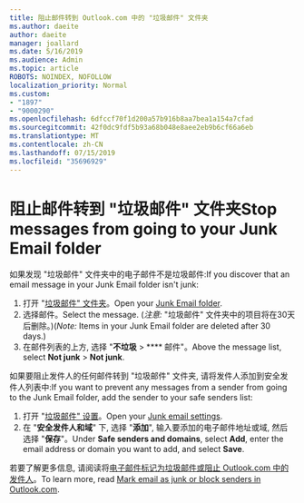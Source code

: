 ```yaml
---
title: 阻止邮件转到 Outlook.com 中的 "垃圾邮件" 文件夹
ms.author: daeite
author: daeite
manager: joallard
ms.date: 5/16/2019
ms.audience: Admin
ms.topic: article
ROBOTS: NOINDEX, NOFOLLOW
localization_priority: Normal
ms.custom:
- "1897"
- "9000290"
ms.openlocfilehash: 6dfccf70f1d200a57b916b8aa7bea1a154a7cfad
ms.sourcegitcommit: 42f0dc9fdf5b93a68b048e8aee2eb9b6cf66a6eb
ms.translationtype: MT
ms.contentlocale: zh-CN
ms.lasthandoff: 07/15/2019
ms.locfileid: "35696929"
---
```

# <a name="stop-messages-from-going-to-your-junk-email-folder"></a><span data-ttu-id="09a52-102">阻止邮件转到 "垃圾邮件" 文件夹</span><span class="sxs-lookup"><span data-stu-id="09a52-102">Stop messages from going to your Junk Email folder</span></span>

<span data-ttu-id="09a52-103">如果发现 "垃圾邮件" 文件夹中的电子邮件不是垃圾邮件:</span><span class="sxs-lookup"><span data-stu-id="09a52-103">If you discover that an email message in your Junk Email folder isn't junk:</span></span>

1. <span data-ttu-id="09a52-104">打开 "[垃圾邮件" 文件夹](https://outlook.live.com/mail/junkemail)。</span><span class="sxs-lookup"><span data-stu-id="09a52-104">Open your [Junk Email folder](https://outlook.live.com/mail/junkemail).</span></span>
1. <span data-ttu-id="09a52-105">选择邮件。</span><span class="sxs-lookup"><span data-stu-id="09a52-105">Select the message.</span></span> <span data-ttu-id="09a52-106">(*注意:* "垃圾邮件" 文件夹中的项目将在30天后删除。)</span><span class="sxs-lookup"><span data-stu-id="09a52-106">(*Note:* Items in your Junk Email folder are deleted after 30 days.)</span></span>
1. <span data-ttu-id="09a52-107">在邮件列表的上方, 选择 "**不垃圾** > \*\*\*\* 邮件"。</span><span class="sxs-lookup"><span data-stu-id="09a52-107">Above the message list, select **Not junk** > **Not junk**.</span></span>

<span data-ttu-id="09a52-108">如果要阻止发件人的任何邮件转到 "垃圾邮件" 文件夹, 请将发件人添加到安全发件人列表中:</span><span class="sxs-lookup"><span data-stu-id="09a52-108">If you want to prevent any messages from a sender from going to the Junk Email folder, add the sender to your safe senders list:</span></span>

1. <span data-ttu-id="09a52-109">打开 "[垃圾邮件" 设置](https://go.microsoft.com/fwlink/?linkid=2035804)。</span><span class="sxs-lookup"><span data-stu-id="09a52-109">Open your [Junk email settings](https://go.microsoft.com/fwlink/?linkid=2035804).</span></span>
1. <span data-ttu-id="09a52-110">在 "**安全发件人和域**" 下, 选择 "**添加**", 输入要添加的电子邮件地址或域, 然后选择 "**保存**"。</span><span class="sxs-lookup"><span data-stu-id="09a52-110">Under **Safe senders and domains**, select **Add**, enter the email address or domain you want to add, and select **Save**.</span></span>

<span data-ttu-id="09a52-111">若要了解更多信息, 请阅读将[电子邮件标记为垃圾邮件或阻止 Outlook.com 中的发件人](https://support.office.com/article/a3ece97b-82f8-4a5e-9ac3-e92fa6427ae4?wt.mc_id=Office_Outlook_com_Alchemy)。</span><span class="sxs-lookup"><span data-stu-id="09a52-111">To learn more, read [Mark email as junk or block senders in Outlook.com](https://support.office.com/article/a3ece97b-82f8-4a5e-9ac3-e92fa6427ae4?wt.mc_id=Office_Outlook_com_Alchemy).</span></span>
